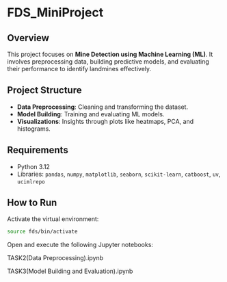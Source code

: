 # FDS_MiniProject

## Overview

This project focuses on **Mine Detection using Machine Learning (ML)**. It involves preprocessing data, building predictive models, and evaluating their performance to identify landmines effectively.

## Project Structure
- **Data Preprocessing**: Cleaning and transforming the dataset.
- **Model Building**: Training and evaluating ML models.
- **Visualizations**: Insights through plots like heatmaps, PCA, and histograms.

## Requirements
- Python 3.12
- Libraries: `pandas`, `numpy`, `matplotlib`, `seaborn`, `scikit-learn`, `catboost`, `uv`,  `ucimlrepo`

## How to Run

Activate the virtual environment:

```bash
source fds/bin/activate
```

Open and execute the following Jupyter notebooks:

TASK2(Data Preprocessing).ipynb

TASK3(Model Building and Evaluation).ipynb